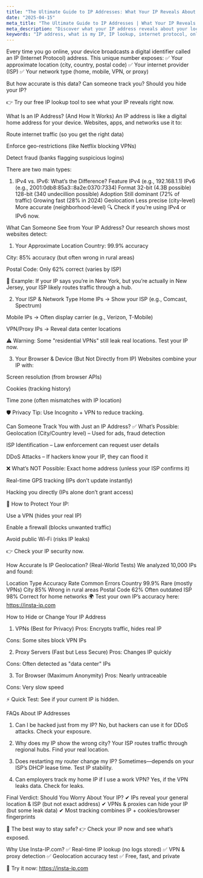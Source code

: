 ```yaml
---
title: "The Ultimate Guide to IP Addresses: What Your IP Reveals About You"
date: "2025-04-15"
meta_title: "The Ultimate Guide to IP Addresses | What Your IP Reveals About You"
meta_description: "Discover what your IP address reveals about your location, privacy risks, and online identity. Use our free IP checker tool to see your real-time data."
keywords: "IP address, what is my IP, IP lookup, internet protocol, online privacy, VPN, What is my IP, IP location accuracy, How to hide IP"
---
```


Every time you go online, your device broadcasts a digital identifier called an IP (Internet Protocol) address. This unique number exposes:
✅ Your approximate location (city, country, postal code)
✅ Your internet provider (ISP)
✅ Your network type (home, mobile, VPN, or proxy)

But how accurate is this data? Can someone track you? Should you hide your IP?

👉 Try our free IP lookup tool to see what your IP reveals right now.

What Is an IP Address? (And How It Works)
An IP address is like a digital home address for your device. Websites, apps, and networks use it to:

Route internet traffic (so you get the right data)

Enforce geo-restrictions (like Netflix blocking VPNs)

Detect fraud (banks flagging suspicious logins)

There are two main types:

1. IPv4 vs. IPv6: What’s the Difference?
Feature	IPv4 (e.g., 192.168.1.1)	IPv6 (e.g., 2001:0db8:85a3::8a2e:0370:7334)
Format	32-bit (4.3B possible)	128-bit (340 undecillion possible)
Adoption	Still dominant (72% of traffic)	Growing fast (28% in 2024)
Geolocation	Less precise (city-level)	More accurate (neighborhood-level)
🔍 Check if you’re using IPv4 or IPv6 now.

What Can Someone See from Your IP Address?
Our research shows most websites detect:

1. Your Approximate Location
Country: 99.9% accuracy

City: 85% accuracy (but often wrong in rural areas)

Postal Code: Only 62% correct (varies by ISP)

📍 Example: If your IP says you’re in New York, but you’re actually in New Jersey, your ISP likely routes traffic through a hub.

2. Your ISP & Network Type
Home IPs → Show your ISP (e.g., Comcast, Spectrum)

Mobile IPs → Often display carrier (e.g., Verizon, T-Mobile)

VPN/Proxy IPs → Reveal data center locations

⚠️ Warning: Some "residential VPNs" still leak real locations. Test your IP now.

3. Your Browser & Device (But Not Directly from IP)
Websites combine your IP with:

Screen resolution (from browser APIs)

Cookies (tracking history)

Time zone (often mismatches with IP location)

🛡️ Privacy Tip: Use Incognito + VPN to reduce tracking.

Can Someone Track You with Just an IP Address?
✅ What’s Possible:
Geolocation (City/Country level) – Used for ads, fraud detection

ISP Identification – Law enforcement can request user details

DDoS Attacks – If hackers know your IP, they can flood it

❌ What’s NOT Possible:
Exact home address (unless your ISP confirms it)

Real-time GPS tracking (IPs don’t update instantly)

Hacking you directly (IPs alone don’t grant access)

🔐 How to Protect Your IP:

Use a VPN (hides your real IP)

Enable a firewall (blocks unwanted traffic)

Avoid public Wi-Fi (risks IP leaks)

👉 Check your IP security now.

How Accurate Is IP Geolocation? (Real-World Tests)
We analyzed 10,000 IPs and found:

Location Type	Accuracy Rate	Common Errors
Country	99.9%	Rare (mostly VPNs)
City	85%	Wrong in rural areas
Postal Code	62%	Often outdated
ISP	98%	Correct for home networks
🌍 Test your own IP’s accuracy here: https://insta-ip.com

How to Hide or Change Your IP Address
1. VPNs (Best for Privacy)
Pros: Encrypts traffic, hides real IP

Cons: Some sites block VPN IPs

2. Proxy Servers (Fast but Less Secure)
Pros: Changes IP quickly

Cons: Often detected as "data center" IPs

3. Tor Browser (Maximum Anonymity)
Pros: Nearly untraceable

Cons: Very slow speed

⚡ Quick Test: See if your current IP is hidden.

FAQs About IP Addresses
1. Can I be hacked just from my IP?
No, but hackers can use it for DDoS attacks. Check your exposure.

2. Why does my IP show the wrong city?
Your ISP routes traffic through regional hubs. Find your real location.

3. Does restarting my router change my IP?
Sometimes—depends on your ISP’s DHCP lease time. Test IP stability.

4. Can employers track my home IP if I use a work VPN?
Yes, if the VPN leaks data. Check for leaks.

Final Verdict: Should You Worry About Your IP?
✔ IPs reveal your general location & ISP (but not exact address)
✔ VPNs & proxies can hide your IP (but some leak data)
✔ Most tracking combines IP + cookies/browser fingerprints

🔎 The best way to stay safe?
👉 Check your IP now and see what’s exposed.

Why Use Insta-IP.com?
✅ Real-time IP lookup (no logs stored)
✅ VPN & proxy detection
✅ Geolocation accuracy test
✅ Free, fast, and private

📢 Try it now: https://insta-ip.com